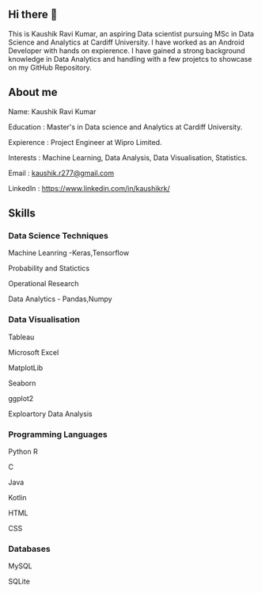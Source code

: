 ## Hi there 👋
This is Kaushik Ravi Kumar, an aspiring Data scientist pursuing MSc in Data Science and Analytics at Cardiff University. I have worked as an Android Developer with hands on expierence. I have gained a strong background knowledge in Data Analytics and handling with a few projetcs to showcase on my GitHub Repository.

## About me
  Name: Kaushik Ravi Kumar
  
  Education : Master's in Data science and Analytics at Cardiff University.
  
  Expierence : Project Engineer at Wipro Limited.
  
  Interests : Machine Learning, Data Analysis, Data Visualisation, Statistics.
  
  Email : kaushik.r277@gmail.com 
  
  LinkedIn : https://www.linkedin.com/in/kaushikrk/

## Skills
### Data Science Techniques
  Machine Leanring -Keras,Tensorflow

  Probability and Statictics

  Operational Research

  Data Analytics - Pandas,Numpy

### Data Visualisation 

  Tableau

  Microsoft Excel

  MatplotLib

  Seaborn

  ggplot2

  Exploartory Data Analysis

### Programming Languages

  Python 
  R

  C

  Java

  Kotlin

  HTML

  CSS

### Databases

  MySQL

  SQLite


  
  
<!--
**kaushikr277/kaushikr277** is a ✨ _special_ ✨ repository because its `README.md` (this file) appears on your GitHub profile.


Here are some ideas to get you started:

- 🔭 I’m currently working on ...
- 🌱 I’m currently learning ...
- 👯 I’m looking to collaborate on ...
- 🤔 I’m looking for help with ...
- 💬 Ask me about ...
- 📫 How to reach me: ...
- 😄 Pronouns: ...
- ⚡ Fun fact: ...
-->
